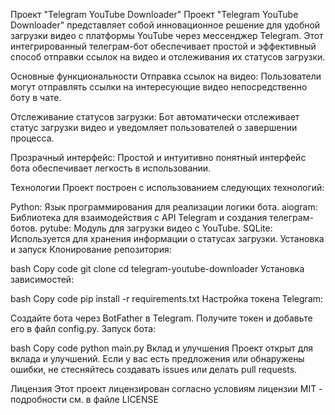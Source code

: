 Проект "Telegram YouTube Downloader"
Проект "Telegram YouTube Downloader" представляет собой инновационное решение для удобной загрузки видео с платформы YouTube через мессенджер Telegram. Этот интегрированный телеграм-бот обеспечивает простой и эффективный способ отправки ссылок на видео и отслеживания их статусов загрузки.

Основные функциональности
Отправка ссылок на видео: Пользователи могут отправлять ссылки на интересующие видео непосредственно боту в чате.

Отслеживание статусов загрузки: Бот автоматически отслеживает статус загрузки видео и уведомляет пользователей о завершении процесса.

Прозрачный интерфейс: Простой и интуитивно понятный интерфейс бота обеспечивает легкость в использовании.

Технологии
Проект построен с использованием следующих технологий:

Python: Язык программирования для реализации логики бота.
aiogram: Библиотека для взаимодействия с API Telegram и создания телеграм-ботов.
pytube: Модуль для загрузки видео с YouTube.
SQLite: Используется для хранения информации о статусах загрузки.
Установка и запуск
Клонирование репозитория:

bash
Copy code
git clone 
cd telegram-youtube-downloader
Установка зависимостей:

bash
Copy code
pip install -r requirements.txt
Настройка токена Telegram:

Создайте бота через BotFather в Telegram.
Получите токен и добавьте его в файл config.py.
Запуск бота:

bash
Copy code
python main.py
Вклад и улучшения
Проект открыт для вклада и улучшений. Если у вас есть предложения или обнаружены ошибки, не стесняйтесь создавать issues или делать pull requests.

Лицензия
Этот проект лицензирован согласно условиям лицензии MIT - подробности см. в файле LICENSE